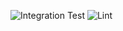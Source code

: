 ![Integration Test](https://github.com/mlspec/mlspeclib-action-docker/workflows/Integration%20Test/badge.svg)
![Lint](https://github.com/mlspec/mlspeclib-action-docker/workflows/Lint/badge.svg)

